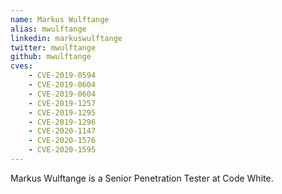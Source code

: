 ```yaml
---
name: Markus Wulftange
alias: mwulftange
linkedin: markuswulftange
twitter: mwulftange
github: mwulftange
cves:
    - CVE-2019-0594
    - CVE-2019-0604
    - CVE-2019-0604
    - CVE-2019-1257
    - CVE-2019-1295
    - CVE-2019-1296
    - CVE-2020-1147
    - CVE-2020-1576
    - CVE-2020-1595
---
```

Markus Wulftange is a Senior Penetration Tester at Code White.